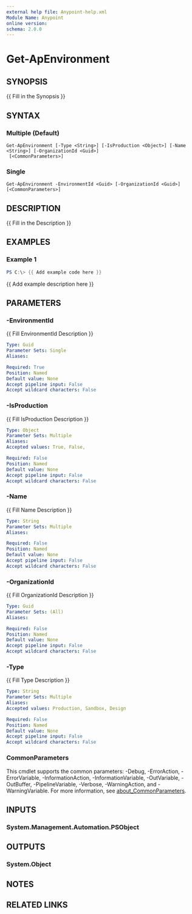 ```yaml
---
external help file: Anypoint-help.xml
Module Name: Anypoint
online version:
schema: 2.0.0
---
```


# Get-ApEnvironment

## SYNOPSIS
{{ Fill in the Synopsis }}

## SYNTAX

### Multiple (Default)
```
Get-ApEnvironment [-Type <String>] [-IsProduction <Object>] [-Name <String>] [-OrganizationId <Guid>]
 [<CommonParameters>]
```

### Single
```
Get-ApEnvironment -EnvironmentId <Guid> [-OrganizationId <Guid>] [<CommonParameters>]
```

## DESCRIPTION
{{ Fill in the Description }}

## EXAMPLES

### Example 1
```powershell
PS C:\> {{ Add example code here }}
```

{{ Add example description here }}

## PARAMETERS

### -EnvironmentId
{{ Fill EnvironmentId Description }}

```yaml
Type: Guid
Parameter Sets: Single
Aliases:

Required: True
Position: Named
Default value: None
Accept pipeline input: False
Accept wildcard characters: False
```

### -IsProduction
{{ Fill IsProduction Description }}

```yaml
Type: Object
Parameter Sets: Multiple
Aliases:
Accepted values: True, False, 

Required: False
Position: Named
Default value: None
Accept pipeline input: False
Accept wildcard characters: False
```

### -Name
{{ Fill Name Description }}

```yaml
Type: String
Parameter Sets: Multiple
Aliases:

Required: False
Position: Named
Default value: None
Accept pipeline input: False
Accept wildcard characters: False
```

### -OrganizationId
{{ Fill OrganizationId Description }}

```yaml
Type: Guid
Parameter Sets: (All)
Aliases:

Required: False
Position: Named
Default value: None
Accept pipeline input: False
Accept wildcard characters: False
```

### -Type
{{ Fill Type Description }}

```yaml
Type: String
Parameter Sets: Multiple
Aliases:
Accepted values: Production, Sandbox, Design

Required: False
Position: Named
Default value: None
Accept pipeline input: False
Accept wildcard characters: False
```

### CommonParameters
This cmdlet supports the common parameters: -Debug, -ErrorAction, -ErrorVariable, -InformationAction, -InformationVariable, -OutVariable, -OutBuffer, -PipelineVariable, -Verbose, -WarningAction, and -WarningVariable. For more information, see [about_CommonParameters](http://go.microsoft.com/fwlink/?LinkID=113216).

## INPUTS

### System.Management.Automation.PSObject

## OUTPUTS

### System.Object
## NOTES

## RELATED LINKS
